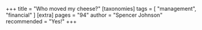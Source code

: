 +++
title = "Who moved my cheese?"
[taxonomies]
tags = [ "management", "financial" ]
[extra]
pages = "94"
author = "Spencer Johnson"
recommended = "Yes!"
+++

